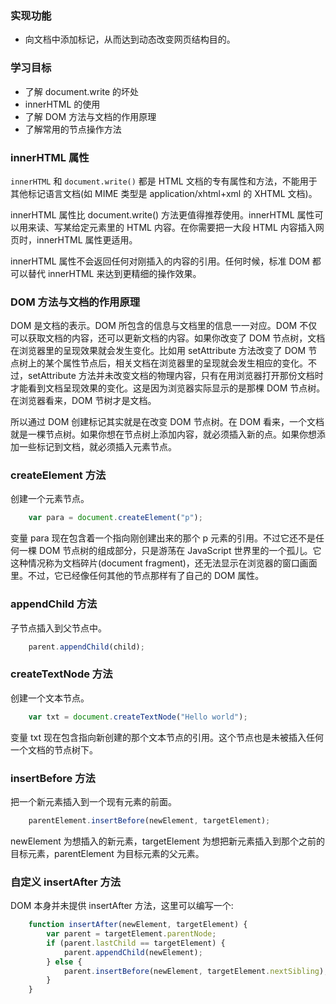 
### 实现功能

* 向文档中添加标记，从而达到动态改变网页结构目的。


### 学习目标

* 了解 document.write 的坏处
* innerHTML 的使用
* 了解 DOM 方法与文档的作用原理
* 了解常用的节点操作方法


### innerHTML 属性

`innerHTML` 和 `document.write()` 都是 HTML 文档的专有属性和方法，不能用于其他标记语言文档(如 MIME 类型是 application/xhtml+xml 的 XHTML 文档)。

innerHTML 属性比 document.write() 方法更值得推荐使用。innerHTML 属性可以用来读、写某给定元素里的 HTML 内容。在你需要把一大段 HTML 内容插入网页时，innerHTML 属性更适用。

innerHTML 属性不会返回任何对刚插入的内容的引用。任何时候，标准 DOM 都可以替代 innerHTML 来达到更精细的操作效果。

### DOM 方法与文档的作用原理

DOM 是文档的表示。DOM 所包含的信息与文档里的信息一一对应。DOM 不仅可以获取文档的内容，还可以更新文档的内容。如果你改变了 DOM 节点树，文档在浏览器里的呈现效果就会发生变化。比如用 setAttribute 方法改变了 DOM 节点树上的某个属性节点后，相关文档在浏览器里的呈现就会发生相应的变化。不过，setAttribute 方法并未改变文档的物理内容，只有在用浏览器打开那份文档时才能看到文档呈现效果的变化。这是因为浏览器实际显示的是那棵 DOM 节点树。在浏览器看来，DOM 节树才是文档。

所以通过 DOM 创建标记其实就是在改变 DOM 节点树。在 DOM 看来，一个文档就是一棵节点树。如果你想在节点树上添加内容，就必须插入新的点。如果你想添加一些标记到文档，就必须插入元素节点。

### createElement 方法

创建一个元素节点。
```js
    var para = document.createElement("p");
```
变量 para 现在包含着一个指向刚创建出来的那个 p 元素的引用。不过它还不是任何一棵 DOM 节点树的组成部分，只是游荡在 JavaScript 世界里的一个孤儿。它这种情况称为文档碎片(document fragment)，还无法显示在浏览器的窗口画面里。不过，它已经像任何其他的节点那样有了自己的 DOM 属性。

### appendChild 方法

子节点插入到父节点中。
```js
    parent.appendChild(child);
```

### createTextNode 方法

创建一个文本节点。
```js
    var txt = document.createTextNode("Hello world");
```
变量 txt 现在包含指向新创建的那个文本节点的引用。这个节点也是未被插入任何一个文档的节点树下。

### insertBefore 方法

把一个新元素插入到一个现有元素的前面。
```js
    parentElement.insertBefore(newElement, targetElement);
```
newElement 为想插入的新元素，targetElement 为想把新元素插入到那个之前的目标元素，parentElement 为目标元素的父元素。

### 自定义 insertAfter 方法

DOM 本身并未提供 insertAfter 方法，这里可以编写一个:
```js
    function insertAfter(newElement, targetElement) {
        var parent = targetElement.parentNode;
        if (parent.lastChild == targetElement) {
            parent.appendChild(newElement);
        } else {
            parent.insertBefore(newElement, targetElement.nextSibling);
        }
    }
```

